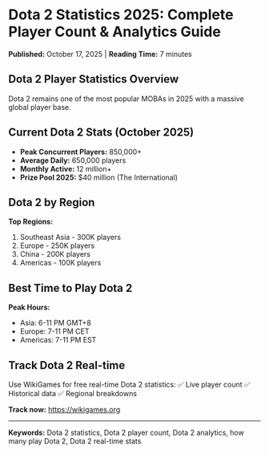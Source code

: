 # Dota 2 Statistics 2025: Complete Player Count & Analytics Guide

**Published:** October 17, 2025 | **Reading Time:** 7 minutes

## Dota 2 Player Statistics Overview

Dota 2 remains one of the most popular MOBAs in 2025 with a massive global player base.

<!-- Example: Uncomment when you have the image -->
<!-- ![Dota 2 Player Statistics](/blog/images/dota2-banner.jpg) -->

## Current Dota 2 Stats (October 2025)

- **Peak Concurrent Players:** 850,000+
- **Average Daily:** 650,000 players
- **Monthly Active:** 12 million+
- **Prize Pool 2025:** $40 million (The International)

## Dota 2 by Region

**Top Regions:**
1. Southeast Asia - 300K players
2. Europe - 250K players  
3. China - 200K players
4. Americas - 100K players

## Best Time to Play Dota 2

**Peak Hours:**
- Asia: 6-11 PM GMT+8
- Europe: 7-11 PM CET
- Americas: 7-11 PM EST

## Track Dota 2 Real-time

Use WikiGames for free real-time Dota 2 statistics:
✅ Live player count
✅ Historical data
✅ Regional breakdowns

**Track now:** https://wikigames.org

---

**Keywords:** Dota 2 statistics, Dota 2 player count, Dota 2 analytics, how many play Dota 2, Dota 2 real-time stats
